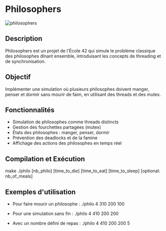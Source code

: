 # Philosophers

![philosophers](https://raw.githubusercontent.com/ayogun/42-project-badges/main/badges/philosophersm.png)

## Description
Philosophers est un projet de l'École 42 qui simule le problème classique des philosophes dînant ensemble, introduisant les concepts de threading et de synchronisation.

## Objectif
Implémenter une simulation où plusieurs philosophes doivent manger, penser et dormir sans mourir de faim, en utilisant des threads et des mutex.

## Fonctionnalités

- Simulation de philosophes comme threads distincts
- Gestion des fourchettes partagées (mutex)
- États des philosophes : manger, penser, dormir
- Prévention des deadlocks et de la famine
- Affichage des actions des philosophes en temps réel

## Compilation et Exécution

make
./philo [nb_philo] [time_to_die] [time_to_eat] [time_to_sleep] [optional: nb_of_meals]

## Exemples d'utilisation

- Pour faire mourir un philosophe :
./philo 4 310 200 100

- Pour une simulation sans fin :
./philo 4 410 200 200

- Avec un nombre défini de repas :
./philo 4 410 200 200 5
